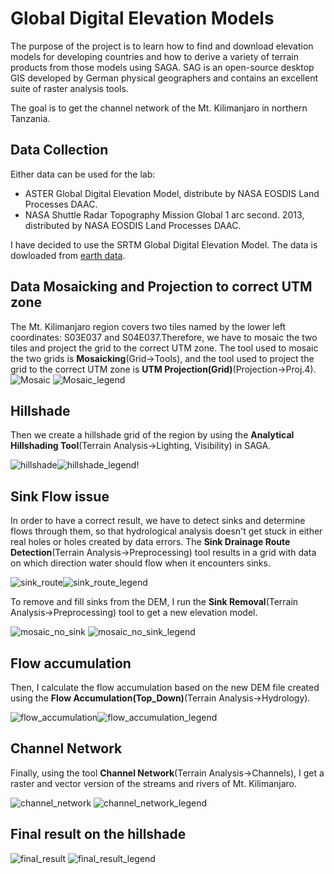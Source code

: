 # Global Digital Elevation Models
The purpose of the project is to learn how to find and download elevation models for developing countries and how to derive a variety of
terrain products from those models using SAGA. SAG is an open-source desktop GIS developed by German physical geographers and contains an
excellent suite of raster analysis tools. 

The goal is to get the channel network of the Mt. Kilimanjaro in northern Tanzania.

## Data Collection
Either data can be used for the lab:
- ASTER Global Digital Elevation Model, distribute by NASA EOSDIS Land Processes DAAC.
- NASA Shuttle Radar Topography Mission Global 1 arc second. 2013, distributed by NASA EOSDIS Land Processes DAAC.

I have decided to use the SRTM Global Digital Elevation Model.
The data is dowloaded from [earth data](https://earthdata.nasa.gov/).

## Data Mosaicking and Projection to correct UTM zone
The Mt. Kilimanjaro region covers two tiles named by the lower left coordinates: S03E037 and S04E037.Therefore, we have to mosaic the two tiles and project the grid to the correct UTM zone. The tool used to mosaic the two grids is **Mosaicking**(Grid->Tools), and the tool used to project the grid to the correct UTM zone is **UTM Projection(Grid)**(Projection->Proj.4).
![Mosaic](https://user-images.githubusercontent.com/25497706/65726998-7aad6680-e084-11e9-8837-2cf7d928a587.png)
![Mosaic_legend](https://user-images.githubusercontent.com/25497706/65727000-7bde9380-e084-11e9-8e5e-82cd04ffecc7.png)

## Hillshade
Then we create a hillshade grid of the region by using the **Analytical Hillshading Tool**(Terrain Analysis->Lighting, Visibility) in SAGA.

![hillshade](https://user-images.githubusercontent.com/25497706/65726784-e17e5000-e083-11e9-8d36-1e3704e23a2f.png)![hillshade_legend](https://user-images.githubusercontent.com/25497706/65726783-e0e5b980-e083-11e9-8afb-1443710456cf.png)!

## Sink Flow issue
In order to have a correct result, we have to detect sinks and determine flows through them, so that hydrological analysis doesn't get stuck in either real holes or holes created by data errors. The **Sink Drainage Route Detection**(Terrain Analysis->Preprocessing) tool results in a grid with data on which direction water should flow when it encounters sinks. 

![sink_route](https://user-images.githubusercontent.com/25497706/65726839-0bd00d80-e084-11e9-9064-2d666c44dc5e.png)![sink_route_legend](https://user-images.githubusercontent.com/25497706/65726841-0d013a80-e084-11e9-83ab-4dc36b890c0b.png)

To remove and fill sinks from the DEM, I run the **Sink Removal**(Terrain Analysis->Preprocessing) tool to get a new elevation model. 

![mosaic_no_sink](https://user-images.githubusercontent.com/25497706/65726865-1b4f5680-e084-11e9-834b-ff18230dcb71.png)
![mosaic_no_sink_legend](https://user-images.githubusercontent.com/25497706/65726868-1c808380-e084-11e9-976b-3b6cb79abc10.png)

## Flow accumulation
Then, I calculate the flow accumulation based on the new DEM file created using the **Flow Accumulation(Top_Down)**(Terrain Analysis->Hydrology).


![flow_accumulation](https://user-images.githubusercontent.com/25497706/65726913-3b7f1580-e084-11e9-85a7-83157dd360f6.png)![flow_accumulation_legend](https://user-images.githubusercontent.com/25497706/65726915-3cb04280-e084-11e9-94e6-1a229b5d7970.png)

## Channel Network
Finally, using the tool **Channel Network**(Terrain Analysis->Channels), I get a raster and vector version of the streams and rivers of Mt. Kilimanjaro. 

![channel_network](https://user-images.githubusercontent.com/25497706/65726947-52be0300-e084-11e9-9333-d8b671beeb90.png)
![channel_network_legend](https://user-images.githubusercontent.com/25497706/65726948-53569980-e084-11e9-99bb-8a8c83283c8a.png)


## Final result on the hillshade
![final_result](https://user-images.githubusercontent.com/25497706/65726965-623d4c00-e084-11e9-9e29-8a0c403d6cf5.png)
![final_result_legend](https://user-images.githubusercontent.com/25497706/65726966-623d4c00-e084-11e9-9e0e-4cb96aa0be72.png)

